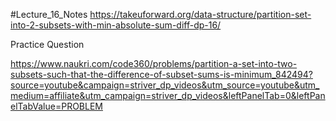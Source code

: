 #Lecture_16_Notes
https://takeuforward.org/data-structure/partition-set-into-2-subsets-with-min-absolute-sum-diff-dp-16/

Practice Question 

https://www.naukri.com/code360/problems/partition-a-set-into-two-subsets-such-that-the-difference-of-subset-sums-is-minimum_842494?source=youtube&campaign=striver_dp_videos&utm_source=youtube&utm_medium=affiliate&utm_campaign=striver_dp_videos&leftPanelTab=0&leftPanelTabValue=PROBLEM